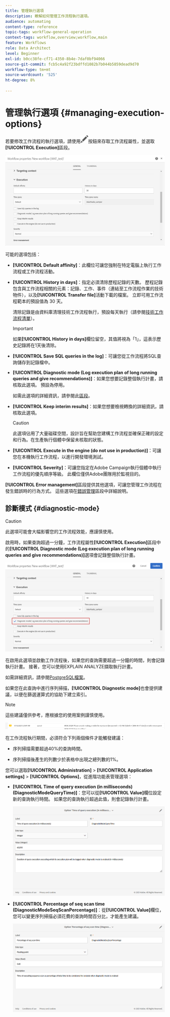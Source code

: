 ```yaml
---
title: 管理執行選項
description: 瞭解如何管理工作流程執行選項。
audience: automating
content-type: reference
topic-tags: workflow-general-operation
context-tags: workflow,overview;workflow,main
feature: Workflows
role: Data Architect
level: Beginner
exl-id: b0cc38fe-cf71-4350-8b4e-7daf0bf94066
source-git-commit: fcb5c4a92f23bdffd1082b7b044b5859dead9d70
workflow-type: tm+mt
source-wordcount: '525'
ht-degree: 8%

---
```


# 管理執行選項 {#managing-execution-options}

若要修改工作流程的執行選項，請使用![](assets/edit_darkgrey-24px.png)按鈕來存取工作流程屬性，並選取&#x200B;**[!UICONTROL Execution]**&#x200B;區段。

![](assets/wkf_execution_6.png)

可能的選項包括：

* **[!UICONTROL Default affinity]**：此欄位可讓您強制在特定電腦上執行工作流程或工作流程活動。

* **[!UICONTROL History in days]**：指定必須清除歷程記錄的天數。 歷程記錄包含與工作流程相關的元素：記錄、工作、事件（連結至工作流程作業的技術物件），以及&#x200B;**[!UICONTROL Transfer file]**&#x200B;活動下載的檔案。 立即可用工作流程範本的預設值為 30 天。

  清除記錄是由資料庫清理技術工作流程執行，預設每天執行（請參閱[技術工作流程清單](../../administration/using/technical-workflows.md)）。

  >[!IMPORTANT]
  >
  >如果&#x200B;**[!UICONTROL History in days]**&#x200B;欄位留空，其值將視為「1」，這表示歷史記錄將在1天後清除。

* **[!UICONTROL Save SQL queries in the log]**：可讓您從工作流程將SQL查詢儲存到記錄檔中。

* **[!UICONTROL Diagnostic mode (Log execution plan of long running queries and give recommendations)]**：如果您想要記錄整個執行計畫，請核取此選項。 預設為停用。

  如需此選項的詳細資訊，請參閱此[區段](#diagnostic-mode)。

* **[!UICONTROL Keep interim results]**：如果您想要檢視轉換的詳細資訊，請核取此選項。

  >[!CAUTION]
  >
  >此選項佔用了大量磁碟空間，設計旨在幫助您建構工作流程並確保正確的設定和行為。在生產執行個體中保留未核取的狀態。

* **[!UICONTROL Execute in the engine (do not use in production)]**：可讓您在本機執行工作流程，以進行開發環境測試。

* **[!UICONTROL Severity]**：可讓您指定在Adobe Campaign執行個體中執行工作流程的優先順序等級。 此欄位僅供Adobe團隊用於監視目的。

**[!UICONTROL Error management]**&#x200B;區段提供其他選項，可讓您管理工作流程在發生錯誤時的行為方式。 這些選項在[錯誤管理](../../automating/using/monitoring-workflow-execution.md#error-management)區段中詳細說明。

## 診斷模式 {#diagnostic-mode}

>[!CAUTION]
>
>此選項可能會大幅影響您的工作流程效能，應謹慎使用。

啟用時，如果查詢超過一分鐘，工作流程屬性&#x200B;**[!UICONTROL Execution]**&#x200B;區段中的&#x200B;**[!UICONTROL Diagnostic mode (Log execution plan of long running queries and give recommendations)]**&#x200B;選項會記錄整個執行計畫。

![](assets/wkf_diagnostic.png)

在啟用此選項並啟動工作流程後，如果您的查詢需要超過一分鐘的時間，則會記錄執行計畫。 接著，您可以使用EXPLAIN ANALYZE擷取執行計畫。

如需詳細資訊，請參閱[PostgreSQL檔案](https://www.postgresql.org/docs/9.4/using-explain.html)。

如果您在此查詢中進行序列掃描，**[!UICONTROL Diagnostic mode]**&#x200B;也會提供建議，以便在篩選運算式的協助下建立索引。

>[!NOTE]
>
> 這些建議僅供參考，應根據您的使用案例謹慎使用。

![](assets/wkf_diagnostic_4.png)

在工作流程執行期間，必須符合下列兩個條件才能觸發建議：

* 序列掃描需要超過40%的查詢時間。

* 序列掃描後產生的列數少於表格中出現之總列數的1%。

您可以選取&#x200B;**[!UICONTROL Administration]** > **[!UICONTROL Application settings]** > **[!UICONTROL Options]**，從進階功能表管理選項：

* **[!UICONTROL Time of query execution (in milliseconds)(DiagnosticModeQueryTime)]**：您可以從&#x200B;**[!UICONTROL Value]**&#x200B;欄位設定新的查詢執行時間。 如果您的查詢執行超過此值，則會記錄執行計畫。

  ![](assets/wkf_diagnostic_2.png)

* **[!UICONTROL Percentage of seq scan time (DiagnosticModeSeqScanPercentage)]**：從&#x200B;**[!UICONTROL Value]**&#x200B;欄位，您可以變更序列掃描必須花費的查詢時間百分比，才能產生建議。

  ![](assets/wkf_diagnostic_3.png)
